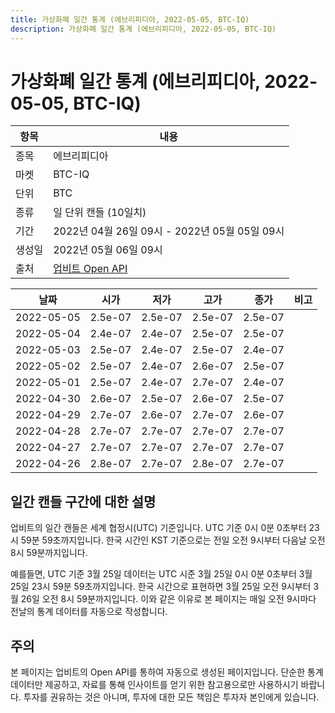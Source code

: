 ```yaml
---
title: 가상화폐 일간 통계 (에브리피디아, 2022-05-05, BTC-IQ)
description: 가상화폐 일간 통계 (에브리피디아, 2022-05-05, BTC-IQ)
---
```



가상화폐 일간 통계 (에브리피디아, 2022-05-05, BTC-IQ)
===

|항목|내용|
|--|--|
|종목|에브리피디아|
|마켓|BTC-IQ|
|단위|BTC|
|종류|일 단위 캔들 (10일치)|
|기간|2022년 04월 26일 09시 - 2022년 05월 05일 09시|
|생성일|2022년 05월 06일 09시|
|출처|[업비트 Open API](https://docs.upbit.com)|


|날짜|시가|저가|고가|종가|비고|
|--|--|--|--|--|--|
|2022-05-05|2.5e-07|2.5e-07|2.5e-07|2.5e-07|    |
|2022-05-04|2.4e-07|2.4e-07|2.5e-07|2.5e-07|    |
|2022-05-03|2.5e-07|2.4e-07|2.5e-07|2.4e-07|    |
|2022-05-02|2.5e-07|2.4e-07|2.6e-07|2.5e-07|    |
|2022-05-01|2.5e-07|2.4e-07|2.7e-07|2.4e-07|    |
|2022-04-30|2.6e-07|2.5e-07|2.6e-07|2.5e-07|    |
|2022-04-29|2.7e-07|2.6e-07|2.7e-07|2.6e-07|    |
|2022-04-28|2.7e-07|2.7e-07|2.7e-07|2.7e-07|    |
|2022-04-27|2.7e-07|2.7e-07|2.7e-07|2.7e-07|    |
|2022-04-26|2.8e-07|2.7e-07|2.8e-07|2.7e-07|    |


일간 캔들 구간에 대한 설명
---


업비트의 일간 캔들은 세계 협정시(UTC) 기준입니다. 
UTC 기준 0시 0분 0초부터 23시 59분 59초까지입니다. 
한국 시간인 KST 기준으로는 전일 오전 9시부터 다음날 오전 8시 59분까지입니다. 


예를들면, UTC 기준 3월 25일 데이터는 UTC 시준 3월 25일 0시 0분 0초부터 3월 25일 23시 59분 59초까지입니다. 
한국 시간으로 표현하면 3월 25일 오전 9시부터 3월 26일 오전 8시 59분까지입니다. 
이와 같은 이유로 본 페이지는 매일 오전 9시마다 전날의 통계 데이터를 자동으로 작성합니다. 


주의
---


본 페이지는 업비트의 Open API를 통하여 자동으로 생성된 페이지입니다. 
단순한 통계 데이터만 제공하고, 자료를 통해 인사이트를 얻기 위한 참고용으로만 사용하시기 바랍니다. 
투자를 권유하는 것은 아니며, 투자에 대한 모든 책임은 투자자 본인에게 있습니다. 
